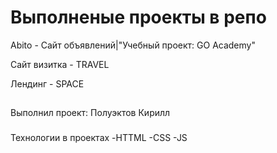 # Выполненые проекты в репо

Abito - Сайт объявлений|"Учебный проект: GO Academy"

Сайт визитка - TRAVEL

Лендинг - SPACE

##
Выполнил проект: Полуэктов Кирилл

###
Технологии в проектах
 -HTTML
 -CSS
 -JS

